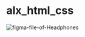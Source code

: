 # alx_html_css

![figma-file-of-Headphones](."C:\Users\ForEIgNa\Downloads\Holberton+School+-+Headphone+company.fig")
